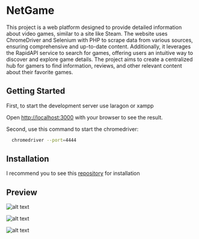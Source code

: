 # NetGame

This project is a web platform designed to provide detailed information about video games, similar to a site like Steam. The website uses ChromeDriver and Selenium with PHP to scrape data from various sources, ensuring comprehensive and up-to-date content. Additionally, it leverages the RapidAPI service to search for games, offering users an intuitive way to discover and explore game details. The project aims to create a centralized hub for gamers to find information, reviews, and other relevant content about their favorite games.

## Getting Started

First, to start the development server use laragon or xampp

Open [http://localhost:3000](http://localhost:3000) with your browser to see the result.

Second, use this command to start the chromedriver:
```bash
  chromedriver --port=4444
```

## Installation

I recommend you to see this [repository](https://github.com/php-webdriver/php-webdriver) for installation

## Preview

![alt text](https://i.ibb.co.com/n30Rp5Z/Whats-App-Image-2024-08-09-at-17-46-14-1e2354fe.jpg)

![alt text](https://i.ibb.co.com/C9cLm7Y/Whats-App-Image-2024-08-09-at-17-48-50-4f077f31.jpg)

![alt text](https://i.ibb.co.com/8bqZ1px/Whats-App-Image-2024-08-09-at-17-51-48-346b87e2.jpg)
